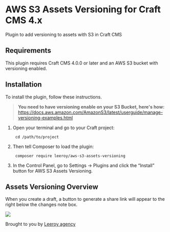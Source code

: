 # AWS S3 Assets Versioning for Craft CMS 4.x

Plugin to add versioning to assets with S3 in Craft CMS

## Requirements

This plugin requires Craft CMS 4.0.0 or later and an AWS S3 bucket with versioning enabled.

## Installation

To install the plugin, follow these instructions.
> **You need to have versioning enable on your S3 Bucket, here's how:** https://docs.aws.amazon.com/AmazonS3/latest/userguide/manage-versioning-examples.html

1. Open your terminal and go to your Craft project:

        cd /path/to/project

2. Then tell Composer to load the plugin:

        composer require leeroy/aws-s3-assets-versioning

3. In the Control Panel, go to Settings → Plugins and click the “Install” button for AWS S3 Assets Versioning.

## Assets Versioning Overview

When you create a draft, a button to generate a share link will appear to the right below the changes note box.

![](resources/img/draft-sharer-button-preview.png)

Brought to you by [Leeroy agency](https://github.com/LeeroyLabs/)